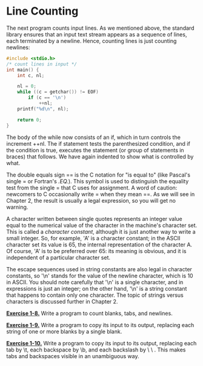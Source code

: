 # Line Counting

The next program counts input lines. As we mentioned above, the standard library ensures that an input text stream appears as a sequence of lines, each terminated by a newline. Hence, counting lines is just counting newlines:

```c
#include <stdio.h> 
/* count lines in input */ 
int main() { 
    int c, nl; 

    nl = 0; 
    while ((c = getchar()) != EOF) 
        if (c == '\n') 
            ++nl; 
    printf("%d\n", nl); 

    return 0;
}
```
The body of the while now consists of an if, which in turn controls the increment ++nl. The if statement tests the parenthesized condition, and if the condition is true, executes the statement (or group of statements in braces) that follows. We have again indented to show what is controlled by what.

The double equals sign == is the C notation for "is equal to" (like Pascal's single = or Fortran's *.EQ.*). This symbol is used to distinguish the equality test from the single = that C uses for assignment. A word of caution: newcomers to C occasionally write = when they mean ==. As we will see in Chapter 2, the result is usually a legal expression, so you will get no warning.

A character written between single quotes represents an integer value equal to the numerical value of the character in the machine's character set. This is called a *character constant*, although it is just another way to write a small integer. So, for example, 'A' is a character constant; in the ASCII character set its value is 65, the internal representation of the character A. Of course, 'A' is to be preferred over 65: its meaning is obvious, and it is independent of a particular character set.

The escape sequences used in string constants are also legal in character constants, so '\n' stands for the value of the newline character, which is 10 in ASCII. You should note carefully that '\n' is a single character, and in expressions is just an integer; on the other hand, '\n' is a string constant that happens to contain only one character. The topic of strings versus characters is discussed further in Chapter 2.

[**Exercise 1-8.**](../Solutions/Chapter1/E1-8.md) Write a program to count blanks, tabs, and newlines.

[**Exercise 1-9.**](../Solutions/Chapter1/E1-9.md) Write a program to copy its input to its output, replacing each string of one or more blanks by a single blank.

[**Exercise 1-10.**](../Solutions/Chapter1/E1-10.md) Write a program to copy its input to its output, replacing each tab by \t, each backspace by \b, and each backslash by \ \ . This makes tabs and backspaces visible in an unambiguous way.